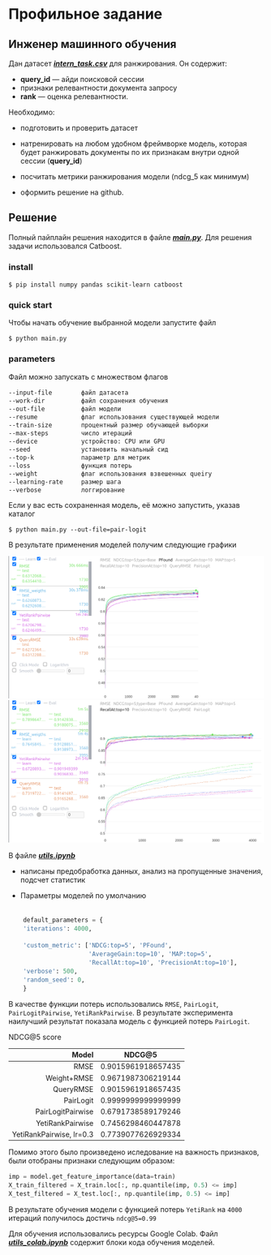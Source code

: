 # Профильное задание
## Инженер машинного обучения

Дан датасет [**_intern_task.csv_**](https://drive.google.com/file/d/1viFKqtYTtTiP9_EdBXVpCmWbNmxDiXWG/view?usp=sharing) для ранжирования. Он содержит: 
* **query_id** — айди поисковой сессии
* признаки релевантности документа запросу
* **rank** — оценка релевантности.

Необходимо:
* подготовить и проверить датасет

* натренировать на любом удобном фреймворке модель, которая будет ранжировать документы по их признакам внутри одной сессии (**query_id**) 

* посчитать метрики ранжирования модели (ndcg_5 как минимум)
    
* оформить решение на github.

## Решение
Полный пайплайн решения находится в файле [**_main.py_**](https://github.com/MyDum-bsu/internship_vk_ml_2024/blob/main/main.py). 
Для решения задачи использовался Catboost.

### install

    $ pip install numpy pandas scikit-learn catboost

### quick start
Чтобы начать обучение выбранной модели запустите файл

    $ python main.py 

### parameters

Файл можно запускать с множеством флагов

    --input-file        файл датасета
    --work-dir          файл сохранения обучения
    --out-file          файл модели
    --resume            флаг использования существующей модели
    --train-size        процентный размер обучающей выборки
    --max-steps         число итераций
    --device            устройство: CPU или GPU
    --seed              установить начальный сид
    --top-k             параметр для метрик
    --loss              функция потерь
    --weight            флаг использования взвешенных queiry
    --learning-rate     размер шага
    --verbose           логгирование
Если у вас есть сохраненная модель, её можно запустить, указав каталог

    $ python main.py --out-file=pair-logit

В результате применения моделей получим следующие графики

![Alt текст](img/4k_pfound.png)
![Alt текст](img/4k_recall.png)

 В файле [**_utils.ipynb_**](https://github.com/MyDum-bsu/internship_vk_ml_2024/blob/main/utils.ipynb)
 
 * написаны предобработка данных, анализ на пропущенные значения, подсчет статистик
 
 * Параметры моделей по умолчанию 

```py

    default_parameters = {
    'iterations': 4000,

    'custom_metric': ['NDCG:top=5', 'PFound',
                      'AverageGain:top=10', 'MAP:top=5',
                      'RecallAt:top=10', 'PrecisionAt:top=10'],
    'verbose': 500,
    'random_seed': 0,
    }
```
В качестве функции потерь использовались `RMSE`, `PairLogit`, `PairLogitPairwise`, `YetiRankPairwise`. В результате эксперимента наилучший результат показала модель с функцией потерь `PairLogit`.

<summary>NDCG@5 score</summary>

| Model | NDCG@5 |
|------:|----------|
|     RMSE| 0.9015961918657435                      |
|     Weight+RMSE| 0.9671987306219144               |
|     QueryRMSE| 0.9015961918657435                 |
|     PairLogit| 0.9999999999999999                 |
|     PairLogitPairwise| 0.6791738589179246         |
|     YetiRankPairwise| 0.7456298460447878          |
|     YetiRankPairwise, lr=0.3| 0.7739077626929334  |


Помимо этого было произведено иследование на важность признаков, были отобраны признаки следующим образом:


```py
imp = model.get_feature_importance(data=train)
X_train_filtered = X_train.loc[:, np.quantile(imp, 0.5) <= imp]
X_test_filtered = X_test.loc[:, np.quantile(imp, 0.5) <= imp]
```

В результате обучения модели с функцией потерь `YetiRank` на `4000` итераций получилось достичь `ndcg@5=0.99`

Для обучения использовались ресурсы Google Colab. Файл [**_utils_colab.ipynb_**](https://github.com/MyDum-bsu/internship_vk_ml_2024/blob/main/utils_colab.ipynb) содержит блоки кода обучения моделей.

